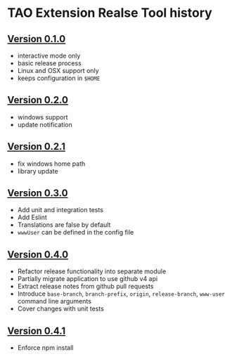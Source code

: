 # TAO Extension Realse Tool history

## [Version 0.1.0](https://github.com/oat-sa/tao-extension-release/releases/tag/0.1.0)

 - interactive mode only
 - basic release process
 - Linux and OSX support only
 - keeps configuration in `$HOME`

## [Version 0.2.0](https://github.com/oat-sa/tao-extension-release/releases/tag/0.2.0)

 - windows support
 - update notification


## [Version 0.2.1](https://github.com/oat-sa/tao-extension-release/releases/tag/0.2.1)

 - fix windows home path
 - library update

## [Version 0.3.0](https://github.com/oat-sa/tao-extension-release/releases/tag/0.3.1)

 - Add unit and integration tests
 - Add Eslint
 - Translations are false by default
 - `wwwUser` can be defined in the config file

 ## [Version 0.4.0](https://github.com/oat-sa/tao-extension-release/releases/tag/0.4.0)

 - Refactor release functionality into separate module
 - Partially migrate application to use github v4 api
 - Extract release notes from github pull requests
 - Introduce `base-branch`, `branch-prefix`, `origin`, `release-branch`, `www-user`  command line arguments
 - Cover changes with unit tests


 ## [Version 0.4.1](https://github.com/oat-sa/tao-extension-release/releases/tag/0.4.1)

 - Enforce npm install 
